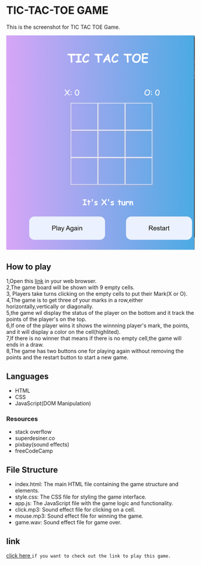 # TIC-TAC-TOE GAME
This is the screenshot for TIC TAC TOE Game.

![Image of TIC-TAC-TOE](tictac.png)
## How to play
1,Open this [link](https://kaliamdie.github.io/TIC-TAC-TOE-GAME/) in your web browser.  
2,The game board will be shown with 9 empty cells.  
3, Players take turns clicking on the empty cells to put their Mark(X or O).  
4,The game is to get three of your marks in a row,either horizontally,vertically or diagonally.  
5,the game wil display the status of the player on the bottom and it track the points of the player's on the top.  
6,If one of the player wins it shows the winnning player's mark, the points, and it will display a color on the cell(highlited).  
7,If there is no winner that means if there is no empty cell,the game will ends in a draw.  
8,The game has two buttons one for playing again  without removing the points and the restart button to start a new game.  

## Languages
- HTML
- CSS
- JavaScript(DOM Manipulation)

### Resources
- stack overflow
- superdesiner.co
- pixbay(sound effects)
- freeCodeCamp

## File Structure
- index.html: The main HTML file containing the game structure and elements.
- style.css: The CSS file for styling the game interface.
- app.js: The JavaScript file with the game logic and functionality.
- click.mp3: Sound effect file for clicking on a cell.
- mouse.mp3: Sound effect file for winning the game.
- game.wav: Sound effect file for game over.
## link
[click here ](https://kaliamdie.github.io/TIC-TAC-TOE-GAME/) `if you want to check out the link to play this game.`
